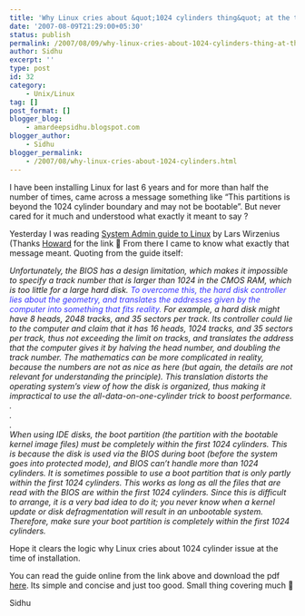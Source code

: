 ```yaml
---
title: 'Why Linux cries about &quot;1024 cylinders thing&quot; at the time of installation&#8230;'
date: '2007-08-09T21:29:00+05:30'
status: publish
permalink: /2007/08/09/why-linux-cries-about-1024-cylinders-thing-at-the-time-of-installation
author: Sidhu
excerpt: ''
type: post
id: 32
category:
    - Unix/Linux
tag: []
post_format: []
blogger_blog:
    - amardeepsidhu.blogspot.com
blogger_author:
    - Sidhu
blogger_permalink:
    - /2007/08/why-linux-cries-about-1024-cylinders.html
---
```

I have been installing Linux for last 6 years and for more than half the number of times, came across a message something like “This partitions is beyond the 1024 cylinder boundary and may not be bootable”. But never cared for it much and understood what exactly it meant to say ?

Yesterday I was reading [System Admin guide to Linux](http://tldp.org/LDP/sag/html/index.html) by Lars Wirzenius (Thanks [Howard](http://www.dizwell.com/prod/node/675) for the link 🙂 From there I came to know what exactly that message meant. Quoting from the guide itself:

<span style="font-style: italic">Unfortunately, the BIOS has a design limitation, which makes it impossible to specify a track number that is larger than 1024 in the CMOS RAM, which is too little for a large hard disk. <span style="color: #3333ff">To overcome this, the hard disk controller lies about the geometry, and translates the addresses given by the computer into something that fits reality.</span> For example, a hard disk might have 8 heads, 2048 tracks, and 35 sectors per track. Its controller could lie to the computer and claim that it has 16 heads, 1024 tracks, and 35 sectors per track, thus not exceeding the limit on tracks, and translates the address that the computer gives it by halving the head number, and doubling the track number. The mathematics can be more complicated in reality, because the numbers are not as nice as here (but again, the details are not relevant for understanding the principle). This translation distorts the operating system’s view of how the disk is organized, thus making it impractical to use the all-data-on-one-cylinder trick to boost performance.</span>  
<span style="font-style: italic">.</span>  
<span style="font-style: italic">.</span>  
<span style="font-style: italic">.</span>  
<span style="font-style: italic">When using IDE disks, the boot partition (the partition with the bootable kernel image files) must be completely within the first 1024 cylinders. This is because the disk is used via the BIOS during boot (before the system goes into protected mode), and BIOS can’t handle more than 1024 cylinders. It is sometimes possible to use a boot partition that is only partly within the first 1024 cylinders. This works as long as all the files that are read with the BIOS are within the first 1024 cylinders. Since this is difficult to arrange, it is a very bad idea to do it; you never know when a kernel update or disk defragmentation will result in an unbootable system. Therefore, make sure your boot partition is completely within the first 1024 cylinders.</span>

Hope it clears the logic why Linux cries about 1024 cylinder issue at the time of installation.

You can read the guide online from the link above and download the pdf [here](http://tldp.org/LDP/sag/sag.pdf). Its simple and concise and just too good. Small thing covering much 🙂

Sidhu  
<span style="font-style: italic">  
</span>